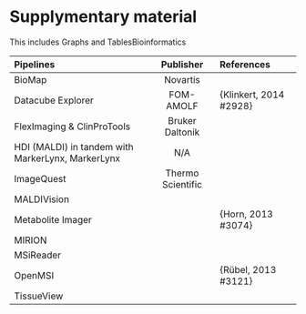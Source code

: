 # Supplymentary material
This includes Graphs and TablesBioinformatics 

Pipelines|Publisher|References
:--- | :---: | :---
BioMap | Novartis | 
Datacube Explorer | FOM-AMOLF | {Klinkert, 2014 #2928}
FlexImaging & ClinProTools | Bruker Daltonik |
HDI (MALDI) in tandem with MarkerLynx, MarkerLynx | N/A | 
ImageQuest | Thermo Scientific| 
MALDIVision | | 
Metabolite Imager | | {Horn, 2013 #3074}
MIRION ||
MSiReader ||
OpenMSI || {Rübel, 2013 #3121}
TissueView | |